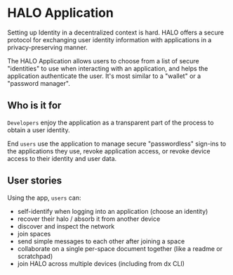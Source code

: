 # HALO Application

Setting up Identity in a decentralized context is hard. HALO offers a secure protocol for exchanging user identity information with applications in a privacy-preserving manner.

The HALO Application allows users to choose from a list of secure "identities" to use when interacting with an application, and helps the application authenticate the user. It's most similar to a "wallet" or a "password manager".

## Who is it for
`Developers` enjoy the application as a transparent part of the process to obtain a user identity.

End `users` use the application to manage secure "passwordless" sign-ins to the applications they use, revoke application access, or revoke device access to their identity and user data.

## User stories
Using the app, `users` can:
- self-identify when logging into an application (choose an identity)
- recover their halo / absorb it from another device
- discover and inspect the network
- join spaces
- send simple messages to each other after joining a space
- collaborate on a single per-space document together (like a readme or scratchpad)
- join HALO across multiple devices (including from dx CLI)